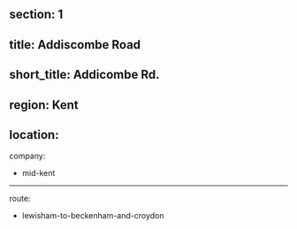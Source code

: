 section: 1
----
title: Addiscombe Road
----
short_title: Addicombe Rd.
----
region: Kent
----
location: 
----
company:
- mid-kent
----
route:
- lewisham-to-beckenham-and-croydon
